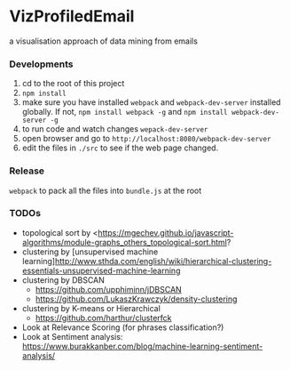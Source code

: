 # VizProfiledEmail
a visualisation approach of data mining from emails

### Developments
1. cd to the root of this project
2. `npm install`
3. make sure you have installed `webpack` and `webpack-dev-server` installed globally. If not, `npm install webpack -g` and `npm install webpack-dev-server -g`
4. to run code and watch changes `wepack-dev-server`
5. open browser and go to `http://localhost:8080/webpack-dev-server`
6. edit the files in `./src` to see if the web page changed.

### Release
`webpack` to pack all the files into `bundle.js` at the root

### TODOs

* topological sort by <https://mgechev.github.io/javascript-algorithms/module-graphs_others_topological-sort.html?
* clustering by [unsupervised machine learning]<http://www.sthda.com/english/wiki/hierarchical-clustering-essentials-unsupervised-machine-learning>
* clustering by DBSCAN
    * <https://github.com/upphiminn/jDBSCAN>
    * <https://github.com/LukaszKrawczyk/density-clustering>
* clustering by K-means or Hierarchical
    * <https://github.com/harthur/clusterfck>
* Look at Relevance Scoring (for phrases classification?)
* Look at Sentiment analysis: <https://www.burakkanber.com/blog/machine-learning-sentiment-analysis/>